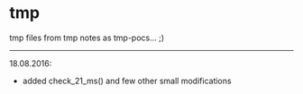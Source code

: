 # tmp
tmp files from tmp notes as tmp-pocs... ;)

-----------------------------------------------------------------------------------

18.08.2016:
  - added check_21_ms() and few other small modifications
